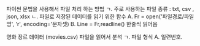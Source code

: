 



파이썬 문법을 사용해서 파일 처리 하는 방법
ㄱ. 주로 사용하는 파일 종류 : txt, csv , json, xlsx
ㄴ. 파일로 저장된 데이터를 읽기 위한 함수
        A. Fr = open('파일경로/파일명', 'r', encoding='문자셋)
        B. Line = Fr,readline() 한줄씩 읽어옴


영화 장르 데이터 (movies.csv) 파일을 읽어서 분석
    ㄱ. 파일 형식
        A. 일련번호.